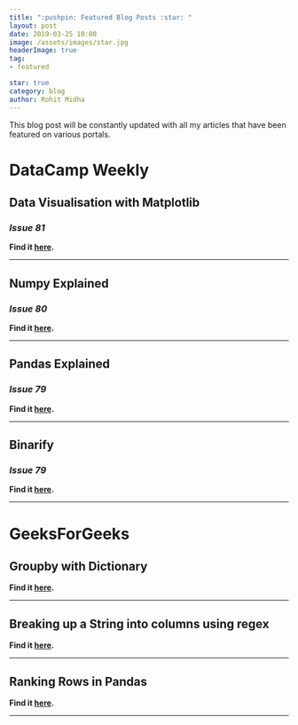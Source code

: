 ```yaml
---
title: ":pushpin: Featured Blog Posts :star: "
layout: post
date: 2019-03-25 10:00
image: /assets/images/star.jpg
headerImage: true
tag:
- featured

star: true
category: blog
author: Rohit Midha
---
```


This blog post will be constantly updated with all my articles that have been featured on various portals.
# DataCamp Weekly

## Data Visualisation with Matplotlib
### <em> Issue 81 </em>
**Find it [here](https://www.datacamp.com/community/news/data-visualization-with-matplotlib-08jy72bvzx38).**

---

## Numpy Explained
### <em> Issue 80 </em>
**Find it [here](https://www.datacamp.com/community/news/numpy-explained-r5yarl75l7).**

---

## Pandas Explained
### <em> Issue 79 </em>
**Find it [here](https://www.datacamp.com/community/news/pandas-explained-8klfektnwya).**

---

## Binarify
### <em> Issue 79 </em>
**Find it [here](https://www.datacamp.com/community/news/binarify-convert-images-to-binary-art-a5h8vc891t5).**

---

# GeeksForGeeks
## Groupby with Dictionary
**Find it [here](https://www.geeksforgeeks.org/combining-multiple-columns-in-pandas-groupby-with-dictionary/).**

---

## Breaking up a String into columns using regex
**Find it [here](https://www.geeksforgeeks.org/split-a-string-into-columns-using-regex-in-pandas-dataframe/).**

---

## Ranking Rows in Pandas
**Find it [here](https://www.geeksforgeeks.org/ranking-rows-of-pandas-dataframe/).**

---
